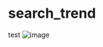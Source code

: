 # search_trend
test
![image](https://user-images.githubusercontent.com/66023657/145842285-308d18f7-956a-4b9f-95ac-e4df69f7f9a7.png)
